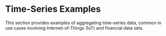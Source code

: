 # Time-Series Examples

This section provides examples of aggregating time-series data, common in use cases involving Internet-of-Things (IoT) and financial data sets.
